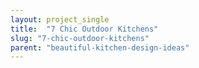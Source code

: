 ```yaml
---
layout: project_single
title:  "7 Chic Outdoor Kitchens"
slug: "7-chic-outdoor-kitchens"
parent: "beautiful-kitchen-design-ideas"
---
```

 
